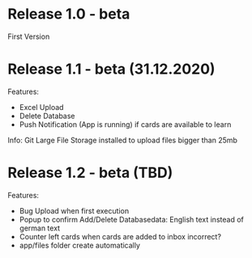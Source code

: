 # Release 1.0 - beta

First Version

# Release 1.1 - beta (31.12.2020)

Features:

- Excel Upload
- Delete Database
- Push Notification (App is running) if cards are available to learn

Info:
Git Large File Storage installed to upload files bigger than 25mb

# Release 1.2 - beta (TBD)

Features:

- Bug Upload when first execution
- Popup to confirm Add/Delete Databasedata: English text instead of german text
- Counter left cards when cards are added to inbox incorrect? 
- app/files folder create automatically 
